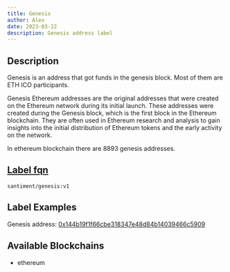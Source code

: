 ```yaml
---
title: Genesis
author: Alex
date: 2023-03-22
description: Genesis address label
---
```


## Description

Genesis is an address that got funds in the genesis block. Most of them are ETH ICO participants. 

Genesis Ethereum addresses are the original addresses that were created on the Ethereum network during its initial launch.
These addresses were created during the Genesis block, which is the first block in the Ethereum blockchain. They are often used in Ethereum research and analysis to gain insights into the initial distribution of Ethereum tokens and the early activity on the network.

In ethereum blockchain there are 8893 genesis addresses.

## [Label fqn](/label-fqn)

`santiment/genesis:v1`

## Label Examples

Genesis address: [0x144b19f1f66cbe318347e48d84b14039466c5909](https://etherscan.io/address/0x144b19f1f66cbe318347e48d84b14039466c5909)


## Available Blockchains

* ethereum
